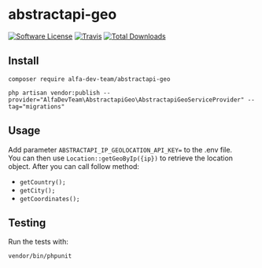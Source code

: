 # abstractapi-geo

[![Software License](https://img.shields.io/badge/license-MIT-brightgreen.svg?style=flat-square)](LICENSE.md)
[![Travis](https://img.shields.io/travis/alfa-dev-team/abstractapi-geo.svg?style=flat-square)]()
[![Total Downloads](https://img.shields.io/packagist/dt/alfa-dev-team/abstractapi-geo.svg?style=flat-square)](https://packagist.org/packages/alfa-dev-team/abstractapi-geo)

## Install
`composer require alfa-dev-team/abstractapi-geo`<br>

`php artisan vendor:publish --provider="AlfaDevTeam\AbstractapiGeo\AbstractapiGeoServiceProvider" --tag="migrations"`
## Usage
Add parameter `ABSTRACTAPI_IP_GEOLOCATION_API_KEY=` to the .env file.<br>
You can then use `Location::getGeoByIp({ip})` to retrieve the location object.
After you can call follow method:
- `getCountry();`
- `getCity();`
- `getСoordinates();`
## Testing
Run the tests with:

``` bash
vendor/bin/phpunit
```